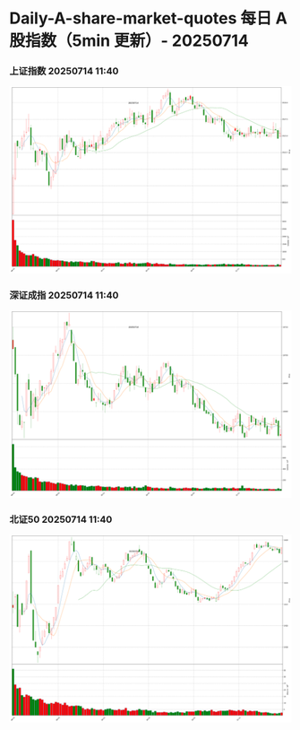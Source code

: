 
# Daily-A-share-market-quotes 每日 A 股指数（5min 更新）- 20250714

### 上证指数 20250714 11:40
![](./fig/2025/7/20250714-sh000001.png)

### 深证成指 20250714 11:40
![](./fig/2025/7/20250714-sz399001.png)

### 北证50 20250714 11:40
![](./fig/2025/7/20250714-bj899050.png)
